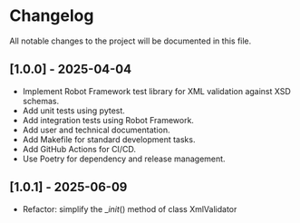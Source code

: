 # Changelog

All notable changes to the project will be documented in this file.

## [1.0.0] - 2025-04-04
- Implement Robot Framework test library for XML validation against XSD schemas.
- Add unit tests using pytest.
- Add integration tests using Robot Framework.
- Add user and technical documentation.
- Add Makefile for standard development tasks.
- Add GitHub Actions for CI/CD.
- Use Poetry for dependency and release management.

## [1.0.1] - 2025-06-09
- Refactor: simplify the __init_() method of class XmlValidator